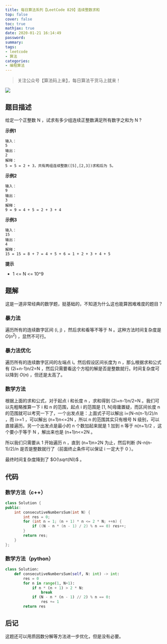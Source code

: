 ```yaml
---
title: 每日算法系列【LeetCode 829】连续整数求和
top: false
cover: false
toc: true
mathjax: true
date: 2020-01-21 16:14:49
password:
summary:
tags:
- leetcode
- 算法
categories:
- 编程算法
---
```


> 关注公众号【算法码上来】，每日算法干货马上就来！

![](/medias/contact.jpg)

## 题目描述
给定一个正整数 N ，试求有多少组连续正整数满足所有数字之和为 N ?

**示例1**
```text
输入：
5
输出：
2
解释：
5 = 5 = 2 + 3，共有两组连续整数([5],[2,3])求和后为 5。
```

**示例2**
```text
输入：
9
输出：
3
解释：
9 = 9 = 4 + 5 = 2 + 3 + 4
```

**示例3**
```text
输入：
15
输出：
4
解释：
15 = 15 = 8 + 7 = 4 + 5 + 6 = 1 + 2 + 3 + 4 + 5
```

**提示**
* 1 <= N <= 10^9


## 题解
这是一道非常经典的数学题，挺基础的，不知道为什么这也能算困难难度的题目？

### 暴力法
遍历所有的连续数字区间 (i, j) ，然后求和看等不等于 N 。这种方法时间复杂度是 $O(n^2)$ ，显然不可行。

### 暴力法优化
遍历所有的连续数字区间的左端点 i。然后假设区间长度为 n ，那么根据求和公式有 (2i+n-1)n/2=N ，然后只需要看这个方程的解是否是整数就行。时间复杂度可以降到 $O(n)$ ，但还是太高了。

### 数学方法
根据上面的求和公式，对于起点 i 和长度 n ，求和得到 (2i+n-1)n/2=N 。我们可以先粗略推算一下 i 和 n 的范围，起点 i 的范围是 [1, N]毋庸置疑，而区间长度 n 的范围就可以考究一下了，一个出发点是：上面式子可以解出 i=(N-n(n-1)/2)/n ，而 i>=1 ，可以解出 (n+1)n<=2N ，所以 n 的范围其实只有根号 N 级别，可以直接遍历。另一个出发点是最小的 n 个数加起来就是 1 加到 n 等于 n(n+1)/2 ，这个要小于等于 N ，解出来也是 (n+1)n<=2N 。

所以我们只需要从 1 开始遍历 n ，直到 (n+1)n>2N 为止，然后判断 (N-n(n-1)/2)/n 是否是整数就行了（前面终止条件可以保证 i 一定大于 0 ）。

最终时间复杂度降到了 $O(\sqrt(N))$ 。

## 代码
### 数学方法（c++）
```cpp
class Solution {
public:
    int consecutiveNumbersSum(int N) {
        int res = 0;
        for (int n = 1; (n + 1) * n <= 2 * N; ++n) {
            if ((N - n * (n - 1) / 2) % n == 0) res++;
        }
        return res;
    }
};
```

### 数学方法（python）
```python
class Solution:
    def consecutiveNumbersSum(self, N: int) -> int:
        res = 0
        for n in range(1, N+1):
            if n * (n + 1) > 2 * N:
                break
            if (N - n * (n - 1) // 2) % n == 0:
                res += 1
        return res
```

## 后记
这题还可以用质因数分解等方法进一步优化，但是没有必要。